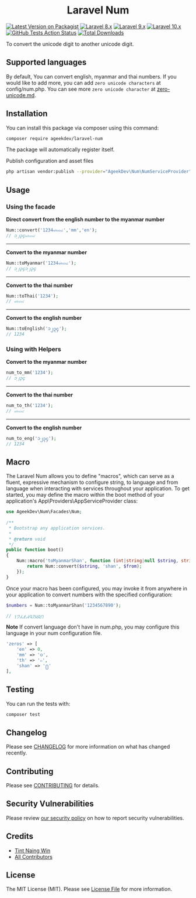 <h1 align="center">Laravel Num</h1>

[![Latest Version on Packagist](https://img.shields.io/packagist/v/ageekdev/laravel-num.svg?style=flat-square)](https://packagist.org/packages/ageekdev/laravel-num)
[![Laravel 8.x](https://img.shields.io/badge/Laravel-8.x-red.svg?style=flat-square)](https://laravel.com/docs/8.x)
[![Laravel 9.x](https://img.shields.io/badge/Laravel-9.x-red.svg?style=flat-square)](https://laravel.com/docs/9.x)
[![Laravel 10.x](https://img.shields.io/badge/Laravel-10.x-red.svg?style=flat-square)](http://laravel.com)
[![GitHub Tests Action Status](https://img.shields.io/github/actions/workflow/status/ageekdev/laravel-num/run-tests.yml?label=tests&style=flat-square)](https://github.com/ageekdev/laravel-num/actions/workflows/run-tests.yml)
[![Total Downloads](https://img.shields.io/packagist/dt/ageekdev/laravel-num.svg?style=flat-square)](https://packagist.org/packages/ageekdev/laravel-num)

To convert the unicode digit to another unicode digit.

## Supported languages

By default, You can convert english, myanmar and thai numbers.
If you would like to add more, you can add `zero unicode characters` at config/num.php.
You can see more `zero unicode character` at [zero-unicode.md](zero-unicode.md).

## Installation
You can install this package via composer using this command:

```bash
composer require ageekdev/laravel-num
```

The package will automatically register itself.

Publish configuration and asset files
```bash
php artisan vendor:publish --provider="AgeekDev\Num\NumServiceProvider"
```

## Usage
### Using the facade

**Direct convert from the english number to the myanmar number**
```php
Num::convert('1234๑๒๓๔','mm','en'); 
// ၁၂၃၄๑๒๓๔
```
___

**Convert to the myanmar number**
```php
Num::toMyanmar('1234๑๒๓๔'); 
// ၁၂၃၄၁၂၃၄
```
___
**Convert to the thai number**
```php
Num::toThai('1234'); 
// ๑๒๓๔
```
___
**Convert to the english number**
```php
Num::toEnglish('၁၂၃၄'); 
// 1234
```

### Using with Helpers

**Convert to the myanmar number**
```php
num_to_mm('1234'); 
// ၁၂၃၄
```
___
**Convert to the thai number**
```php
num_to_th('1234');
// ๑๒๓๔
```
___
**Convert to the english number**
```php
num_to_eng('၁၂၃၄');
// 1234
```

## Macro

The Laravel Num allows you to define "macros", which can serve as a fluent, expressive mechanism to configure string, to language and from language when interacting with services throughout your application. 
To get started, you may define the macro within the boot method of your application's App\Providers\AppServiceProvider class:

```php
use AgeekDev\Num\Facades\Num;
 
/**
 * Bootstrap any application services.
 *
 * @return void
 */
public function boot()
{
    Num::macro('toMyanmarShan', function (int|string|null $string, string $from = null) {
        return Num::convert($string, 'shan', $from);
    });
}
```

Once your macro has been configured, you may invoke it from anywhere in your application to convert numbers with the specified configuration:

```php
$numbers = Num::toMyanmarShan('1234567890');

// ႑႒႓႔႕႖႗႘႙႐
```

**Note**
If convert language don't have in num.php, you may configure this language in your num configuration file.
```php
'zeros' => [
    'en' => 0,
    'mm' => '၀',
    'th' => '๐',
    'shan' => '႐'
],
```

## Testing

You can run the tests with:

```bash
composer test
```

## Changelog

Please see [CHANGELOG](CHANGELOG.md) for more information on what has changed recently.

## Contributing

Please see [CONTRIBUTING](.github/CONTRIBUTING.md) for details.

## Security Vulnerabilities

Please review [our security policy](../../security/policy) on how to report security vulnerabilities.

## Credits

- [Tint Naing Win](https://github.com/tintnaingwinn)
- [All Contributors](../../contributors)

## License

The MIT License (MIT). Please see [License File](LICENSE.md) for more information.
